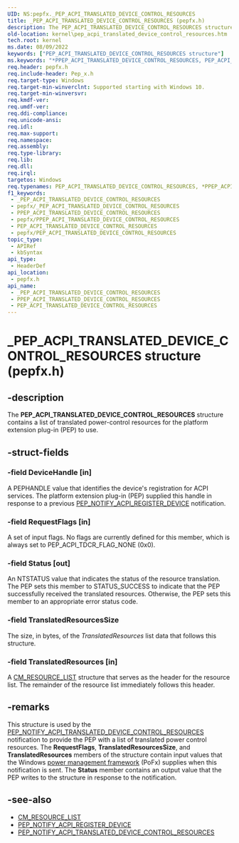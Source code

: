 ```yaml
---
UID: NS:pepfx._PEP_ACPI_TRANSLATED_DEVICE_CONTROL_RESOURCES
title: _PEP_ACPI_TRANSLATED_DEVICE_CONTROL_RESOURCES (pepfx.h)
description: The PEP_ACPI_TRANSLATED_DEVICE_CONTROL_RESOURCES structure contains a list of translated power-control resources for the platform extension plug-in (PEP) to use.
old-location: kernel\pep_acpi_translated_device_control_resources.htm
tech.root: kernel
ms.date: 08/09/2022
keywords: ["PEP_ACPI_TRANSLATED_DEVICE_CONTROL_RESOURCES structure"]
ms.keywords: "*PPEP_ACPI_TRANSLATED_DEVICE_CONTROL_RESOURCES, PEP_ACPI_TRANSLATED_DEVICE_CONTROL_RESOURCES, PEP_ACPI_TRANSLATED_DEVICE_CONTROL_RESOURCES structure [Kernel-Mode Driver Architecture], _PEP_ACPI_TRANSLATED_DEVICE_CONTROL_RESOURCES, kernel.pep_acpi_translated_device_control_resources, pepfx/PEP_ACPI_TRANSLATED_DEVICE_CONTROL_RESOURCES"
req.header: pepfx.h
req.include-header: Pep_x.h
req.target-type: Windows
req.target-min-winverclnt: Supported starting with Windows 10.
req.target-min-winversvr: 
req.kmdf-ver: 
req.umdf-ver: 
req.ddi-compliance: 
req.unicode-ansi: 
req.idl: 
req.max-support: 
req.namespace: 
req.assembly: 
req.type-library: 
req.lib: 
req.dll: 
req.irql: 
targetos: Windows
req.typenames: PEP_ACPI_TRANSLATED_DEVICE_CONTROL_RESOURCES, *PPEP_ACPI_TRANSLATED_DEVICE_CONTROL_RESOURCES
f1_keywords:
 - _PEP_ACPI_TRANSLATED_DEVICE_CONTROL_RESOURCES
 - pepfx/_PEP_ACPI_TRANSLATED_DEVICE_CONTROL_RESOURCES
 - PPEP_ACPI_TRANSLATED_DEVICE_CONTROL_RESOURCES
 - pepfx/PPEP_ACPI_TRANSLATED_DEVICE_CONTROL_RESOURCES
 - PEP_ACPI_TRANSLATED_DEVICE_CONTROL_RESOURCES
 - pepfx/PEP_ACPI_TRANSLATED_DEVICE_CONTROL_RESOURCES
topic_type:
 - APIRef
 - kbSyntax
api_type:
 - HeaderDef
api_location:
 - pepfx.h
api_name:
 - _PEP_ACPI_TRANSLATED_DEVICE_CONTROL_RESOURCES
 - PPEP_ACPI_TRANSLATED_DEVICE_CONTROL_RESOURCES
 - PEP_ACPI_TRANSLATED_DEVICE_CONTROL_RESOURCES
---
```


# _PEP_ACPI_TRANSLATED_DEVICE_CONTROL_RESOURCES structure (pepfx.h)

## -description

The **PEP_ACPI_TRANSLATED_DEVICE_CONTROL_RESOURCES** structure contains a list of translated power-control resources for the platform extension plug-in (PEP) to use.

## -struct-fields

### -field DeviceHandle [in]

A PEPHANDLE value that identifies the device's registration for ACPI services. The platform extension plug-in (PEP) supplied this handle in response to a previous [PEP_NOTIFY_ACPI_REGISTER_DEVICE](./ns-pepfx-_pep_acpi_register_device.md) notification.

### -field RequestFlags [in]

A set of input flags. No flags are currently defined for this member, which is always set to PEP_ACPI_TDCR_FLAG_NONE (0x0).

### -field Status [out]

An NTSTATUS value that indicates the status of the resource translation. The PEP sets this member to STATUS_SUCCESS to indicate that the PEP successfully received the translated resources. Otherwise, the PEP sets this member to an appropriate error status code.

### -field TranslatedResourcesSize

The size, in bytes, of the *TranslatedResources* list data that follows this structure.

### -field TranslatedResources [in]

A [CM_RESOURCE_LIST](../wdm/ns-wdm-_cm_resource_list.md) structure that serves as the header for the resource list. The remainder of the resource list immediately follows this header.

## -remarks

This structure is used by the [PEP_NOTIFY_ACPI_TRANSLATED_DEVICE_CONTROL_RESOURCES](./ns-pepfx-_pep_acpi_translated_device_control_resources.md) notification to provide the PEP with a list of translated power control resources. The **RequestFlags**, **TranslatedResourcesSize**, and **TranslatedResources** members of the structure contain input values that the Windows [power management framework](../_kernel/index.md#device-power-management) (PoFx) supplies when this notification is sent. The **Status** member contains an output value that the PEP writes to the structure in response to the notification.

## -see-also

- [CM_RESOURCE_LIST](../wdm/ns-wdm-_cm_resource_list.md)
- [PEP_NOTIFY_ACPI_REGISTER_DEVICE](./ns-pepfx-_pep_acpi_register_device.md)
- [PEP_NOTIFY_ACPI_TRANSLATED_DEVICE_CONTROL_RESOURCES](./ns-pepfx-_pep_acpi_translated_device_control_resources.md)
